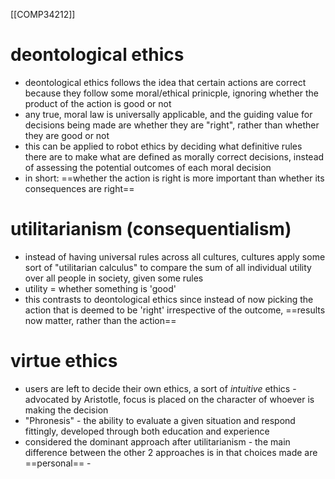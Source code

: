 [[COMP34212]]

# deontological ethics

- deontological ethics follows the idea that certain actions are correct because they follow some moral/ethical prinicple, ignoring whether the product of the action is good or not
- any true, moral law is universally applicable, and the guiding value for decisions being made are whether they are "right", rather than whether they are good or not
- this can be applied to robot ethics by deciding what definitive rules there are to make what are defined as morally correct decisions, instead of assessing the potential outcomes of each moral decision
- in short: ==whether the action is right is more important than whether its consequences are right==

# utilitarianism (consequentialism)

- instead of having universal rules across all cultures, cultures apply some sort of "utilitarian calculus" to compare the sum of all individual utility over all people in society, given some rules
- utility = whether something is 'good'
- this contrasts to deontological ethics since instead of now picking the action that is deemed to be 'right' irrespective of the outcome, ==results now matter, rather than the action==
# virtue ethics

- users are left to decide their own ethics, a sort of *intuitive* ethics - advocated by Aristotle, focus is placed on the character of whoever is making the decision
- "Phronesis" - the ability to evaluate a given situation and respond fittingly, developed through both education and experience
- considered the dominant approach after utilitarianism - the main difference between the other 2 approaches is in that choices made are ==personal== - 